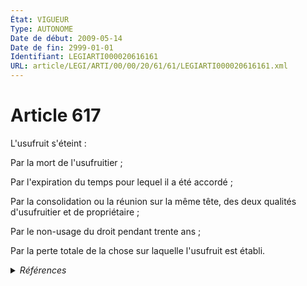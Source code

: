 ```yaml
---
État: VIGUEUR
Type: AUTONOME
Date de début: 2009-05-14
Date de fin: 2999-01-01
Identifiant: LEGIARTI000020616161
URL: article/LEGI/ARTI/00/00/20/61/61/LEGIARTI000020616161.xml
---
```


<h1>Article 617</h1>

L'usufruit s'éteint :<br />

Par la mort de l'usufruitier ;<br />

Par l'expiration du temps pour lequel il a été accordé ;<br />

Par la consolidation ou la réunion sur la même tête, des deux qualités
d'usufruitier et de propriétaire ;<br />

Par le non-usage du droit pendant trente ans ;<br />

Par la perte totale de la chose sur laquelle l'usufruit est établi.


<details>
  <summary><em>Références</em></summary>

  <h2>Articles faisant référence à l'article</h2>
  
  <ul>
    <li>
      <a href="https://legal.tricoteuses.fr//redirection/LEGIARTI000020606392?vers=git&vers=legifrance">LOI n° 2009-526 du 12 mai 2009 de simplification et de clarification du droit et d'allègement des procédures - article 10 ENTIEREMENT_MODIF</a> MODIFIE source
    </li>
  </ul>
  
  <h2>Références faites par l'article</h2>
  
  <ul>
    <li>
      2009-05-12 MODIFIE cible <a href="https://legal.tricoteuses.fr//redirection/LEGIARTI000020606392?vers=git&vers=legifrance">LOI n° 2009-526 du 12 mai 2009 de simplification et de clarification du droit et d'allègement des procédures - article 10 ENTIEREMENT_MODIF</a>
    </li>
  </ul>
</details>
